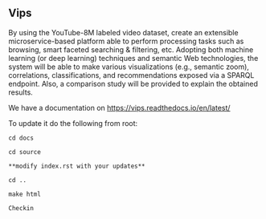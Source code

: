 ## Vips

By using the YouTube-8M labeled video dataset, create an extensible microservice-based platform able to perform processing tasks such as browsing, smart faceted searching & filtering, etc. Adopting both machine learning (or deep learning) techniques and semantic Web technologies, the system will be able to make various visualizations (e.g., semantic zoom), correlations, classifications, and recommendations exposed via a SPARQL endpoint. Also, a comparison study will be provided to explain the obtained results.

We have a documentation on https://vips.readthedocs.io/en/latest/ 

To update it do the following from root:

```
cd docs

cd source

**modify index.rst with your updates**

cd ..

make html

Checkin
```